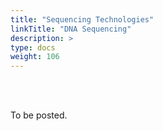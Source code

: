 ```yaml
---
title: "Sequencing Technologies"
linkTitle: "DNA Sequencing"
description: >
type: docs
weight: 106
---
```


<br></br>

To be posted.

